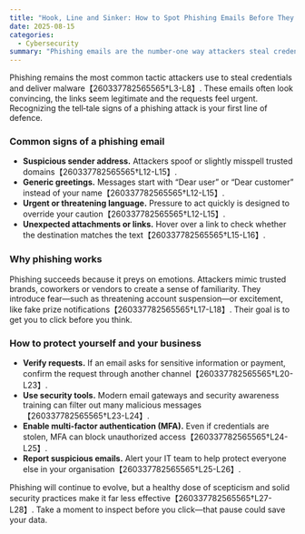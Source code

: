 ```yaml
---
title: "Hook, Line and Sinker: How to Spot Phishing Emails Before They Reel You In"
date: 2025-08-15
categories:
  - Cybersecurity
summary: "Phishing emails are the number‑one way attackers steal credentials and install malware; learn how to recognize the red flags and protect yourself."
---
```


Phishing remains the most common tactic attackers use to steal credentials and deliver malware【260337782565565†L3-L8】.  These emails often look convincing, the links seem legitimate and the requests feel urgent.  Recognizing the tell‑tale signs of a phishing attack is your first line of defence.

### Common signs of a phishing email

* **Suspicious sender address.** Attackers spoof or slightly misspell trusted domains【260337782565565†L12-L15】.
* **Generic greetings.** Messages start with “Dear user” or “Dear customer” instead of your name【260337782565565†L12-L15】.
* **Urgent or threatening language.** Pressure to act quickly is designed to override your caution【260337782565565†L12-L15】.
* **Unexpected attachments or links.** Hover over a link to check whether the destination matches the text【260337782565565†L15-L16】.

### Why phishing works

Phishing succeeds because it preys on emotions.  Attackers mimic trusted brands, coworkers or vendors to create a sense of familiarity.  They introduce fear—such as threatening account suspension—or excitement, like fake prize notifications【260337782565565†L17-L18】.  Their goal is to get you to click before you think.

### How to protect yourself and your business

* **Verify requests.** If an email asks for sensitive information or payment, confirm the request through another channel【260337782565565†L20-L23】.
* **Use security tools.** Modern email gateways and security awareness training can filter out many malicious messages【260337782565565†L23-L24】.
* **Enable multi‑factor authentication (MFA).** Even if credentials are stolen, MFA can block unauthorized access【260337782565565†L24-L25】.
* **Report suspicious emails.** Alert your IT team to help protect everyone else in your organisation【260337782565565†L25-L26】.

Phishing will continue to evolve, but a healthy dose of scepticism and solid security practices make it far less effective【260337782565565†L27-L28】.  Take a moment to inspect before you click—that pause could save your data.

